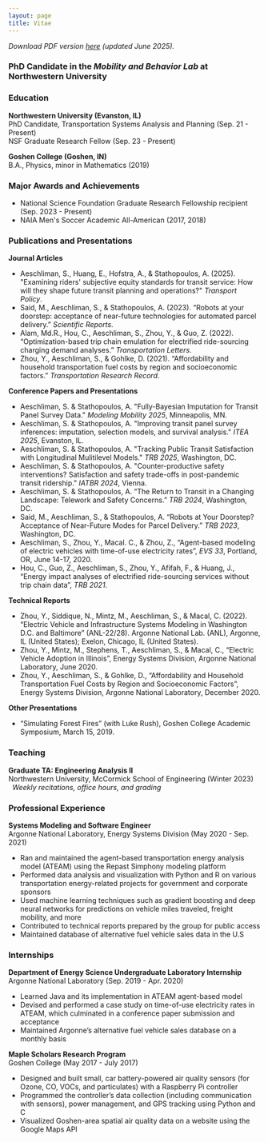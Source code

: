 ```yaml
---
layout: page
title: Vitae
---
```


*Download PDF version [here](files/my_cv.pdf) (updated June 2025).*

### PhD Candidate in the *Mobility and Behavior Lab* at Northwestern University


### Education

**Northwestern University (Evanston, IL)**<br>
PhD Candidate, Transportation Systems Analysis and Planning (Sep. 21 - Present)<br>
NSF Graduate Research Fellow (Sep. 23 - Present)

**Goshen College (Goshen, IN)**<br>
B.A., Physics, minor in Mathematics (2019)

### Major Awards and Achievements
* National Science Foundation Graduate Research Fellowship recipient (Sep. 2023 - Present)
* NAIA Men's Soccer Academic All-American (2017, 2018)

### Publications and Presentations
**Journal Articles**<br>
* Aeschliman, S., Huang, E., Hofstra, A., & Stathopoulos, A. (2025). "Examining riders' subjective equity standards for transit service: How will they shape future transit planning and operations?" *Transport Policy*.
* Said, M., Aeschliman, S., & Stathopoulos, A. (2023). “Robots at your doorstep: acceptance of near-future
technologies for automated parcel delivery.” *Scientific Reports*.
* Alam, Md.R., Hou, C., Aeschliman, S., Zhou, Y., & Guo, Z. (2022). “Optimization-based trip chain emulation for
electrified ride-sourcing charging demand analyses.” *Transportation Letters*.
* Zhou, Y., Aeschliman, S., & Gohlke, D. (2021). “Affordability and household transportation fuel costs by region
and socioeconomic factors.” *Transportation Research Record*.

**Conference Papers and Presentations**
* Aeschliman, S. & Stathopoulos, A. "Fully-Bayesian Imputation for Transit Panel Survey Data." *Modeling Mobility 2025*, Minneapolis, MN.
* Aeschliman, S. & Stathopoulos, A. "Improving transit panel survey inferences: imputation, selection models, and survival analysis." *ITEA 2025*, Evanston, IL.
* Aeschliman, S. & Stathopoulos, A. "Tracking Public Transit Satisfaction with Longitudinal Mulitilevel Models." *TRB 2025*, Washington, DC.
* Aeschliman, S. & Stathopoulos, A. "Counter-productive safety interventions? Satisfaction and safety trade-offs in post-pandemic transit ridership." *IATBR 2024*, Vienna. 
* Aeschliman, S. & Stathopoulos, A. “The Return to Transit in a Changing Landscape: Telework and Safety
Concerns.” *TRB 2024*, Washington, DC.
* Said, M., Aeschliman, S., & Stathopoulos, A. “Robots at Your Doorstep? Acceptance of Near-Future Modes for
Parcel Delivery.” *TRB 2023*, Washington, DC.
* Aeschliman, S., Zhou, Y., Macal. C., & Zhou, Z., “Agent-based modeling of electric vehicles with time-of-use
electricity rates”, *EVS 33*, Portland, OR, June 14-17, 2020.
* Hou, C., Guo, Z., Aeschliman, S., Zhou, Y., Afifah, F., & Huang, J., “Energy impact analyses of electrified
ride-sourcing services without trip chain data”, *TRB 2021*.

**Technical Reports**
* Zhou, Y., Siddique, N., Mintz, M., Aeschliman, S., & Macal, C. (2022). “Electric Vehicle and Infrastructure
Systems Modeling in Washington D.C. and Baltimore” (ANL-22/28). Argonne National Lab. (ANL), Argonne, IL
(United States); Exelon, Chicago, IL (United States).
* Zhou, Y., Mintz, M., Stephens, T., Aeschliman, S., & Macal, C., “Electric Vehicle Adoption in Illinois”, Energy
Systems Division, Argonne National Laboratory, June 2020.
* Zhou, Y., Aeschliman, S., & Gohlke, D., “Affordability and Household Transportation Fuel Costs by Region and
Socioeconomic Factors”, Energy Systems Division, Argonne National Laboratory, December 2020.

**Other Presentations**
* “Simulating Forest Fires” (with Luke Rush), Goshen College Academic Symposium, March 15, 2019.

### Teaching
**Graduate TA: Engineering Analysis II**<br>
Northwestern University, McCormick School of Engineering (Winter 2023)<br>
&nbsp;&nbsp;*Weekly recitations, office hours, and grading*

### Professional Experience
**Systems Modeling and Software Engineer**<br>
Argonne National Laboratory, Energy Systems Division (May 2020 - Sep. 2021)
* Ran and maintained the agent-based transportation energy analysis model (ATEAM) using the Repast Simphony
modeling platform
* Performed data analysis and visualization with Python and R on various transportation energy-related projects for
government and corporate sponsors
* Used machine learning techniques such as gradient boosting and deep neural networks for predictions on vehicle
miles traveled, freight mobility, and more
* Contributed to technical reports prepared by the group for public access
* Maintained database of alternative fuel vehicle sales data in the U.S
  
### Internships
**Department of Energy Science Undergraduate Laboratory Internship**<br>
Argonne National Laboratory (Sep. 2019 - Apr. 2020)
* Learned Java and its implementation in ATEAM agent-based model
* Devised and performed a case study on time-of-use electricity rates in ATEAM, which culminated in a conference
paper submission and acceptance
* Maintained Argonne’s alternative fuel vehicle sales database on a monthly basis

**Maple Scholars Research Program**<br>
Goshen College (May 2017 - July 2017)
* Designed and built small, car battery-powered air quality sensors (for Ozone, CO, VOCs, and particulates) with a
Raspberry Pi controller
* Programmed the controller’s data collection (including communication with sensors), power management, and GPS
tracking using Python and C
* Visualized Goshen-area spatial air quality data on a website using the Google Maps API